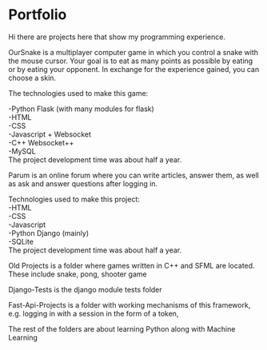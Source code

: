 # Portfolio
Hi there are projects here that show my programming experience.

OurSnake is a multiplayer computer game in which you control a snake with the mouse cursor. Your goal is to eat as many points as possible by eating or by eating your opponent. In exchange for the experience gained, you can choose a skin.

The technologies used to make this game:

-Python Flask (with many modules for flask)  
-HTML  
-CSS  
-Javascript + Websocket  
-C++ Websocket++  
-MySQL  
The project development time was about half a year.  

Parum is an online forum where you can write articles, answer them, as well as ask and answer questions after logging in.

Technologies used to make this project:  
-HTML  
-CSS  
-Javascript  
-Python Django (mainly)  
-SQLite  
The project development time was about half a year.

Old Projects is a folder where games written in C++ and SFML are located. These include snake, pong,   shooter game  

Django-Tests is the django module tests folder

Fast-Api-Projects is a folder with working mechanisms of this framework, e.g. logging in with a session in the form of a token,

The rest of the folders are about learning Python along with Machine Learning
